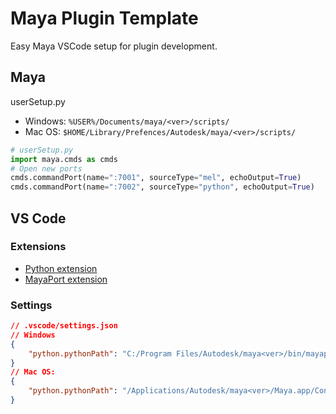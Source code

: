 # Maya Plugin Template
Easy Maya VSCode setup for plugin development.
## Maya
userSetup.py
* Windows: `%USER%/Documents/maya/<ver>/scripts/`
* Mac OS: `$HOME/Library/Prefences/Autodesk/maya/<ver>/scripts/`
``` python
# userSetup.py
import maya.cmds as cmds
# Open new ports
cmds.commandPort(name=":7001", sourceType="mel", echoOutput=True)
cmds.commandPort(name=":7002", sourceType="python", echoOutput=True)
```
## VS Code
### Extensions
* [Python extension](https://github.com/Microsoft/vscode-python)
* [MayaPort extension](https://github.com/NCCA/mayaport)
### Settings
``` json
// .vscode/settings.json
// Windows
{
    "python.pythonPath": "C:/Program Files/Autodesk/maya<ver>/bin/mayapy.exe",
}
// Mac OS:
{
    "python.pythonPath": "/Applications/Autodesk/maya<ver>/Maya.app/Contents/bin/mayapy"
}
```